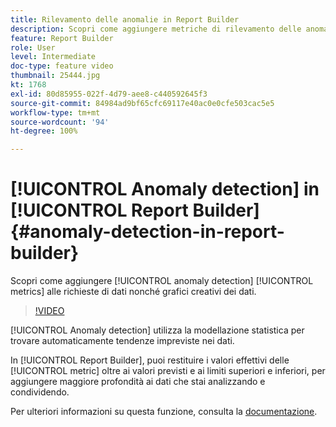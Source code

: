 ```yaml
---
title: Rilevamento delle anomalie in Report Builder
description: Scopri come aggiungere metriche di rilevamento delle anomalie alle richieste di dati nonché grafici creativi dei dati.
feature: Report Builder
role: User
level: Intermediate
doc-type: feature video
thumbnail: 25444.jpg
kt: 1768
exl-id: 80d85955-022f-4d79-aee8-c440592645f3
source-git-commit: 84984ad9bf65cfc69117e40ac0e0cfe503cac5e5
workflow-type: tm+mt
source-wordcount: '94'
ht-degree: 100%

---
```


# [!UICONTROL Anomaly detection] in [!UICONTROL Report Builder] {#anomaly-detection-in-report-builder}

Scopri come aggiungere [!UICONTROL anomaly detection] [!UICONTROL metrics] alle richieste di dati nonché grafici creativi dei dati.

>[!VIDEO](https://video.tv.adobe.com/v/23543/?quality=12&learn=on)

[!UICONTROL Anomaly detection] utilizza la modellazione statistica per trovare automaticamente tendenze impreviste nei dati.

In [!UICONTROL Report Builder], puoi restituire i valori effettivi delle [!UICONTROL metric] oltre ai valori previsti e ai limiti superiori e inferiori, per aggiungere maggiore profondità ai dati che stai analizzando e condividendo.

Per ulteriori informazioni su questa funzione, consulta la [documentazione](https://experienceleague.adobe.com/docs/analytics/analyze/analysis-workspace/virtual-analyst/anomaly-detection/statistics-anomaly-detection.html?lang=it).
